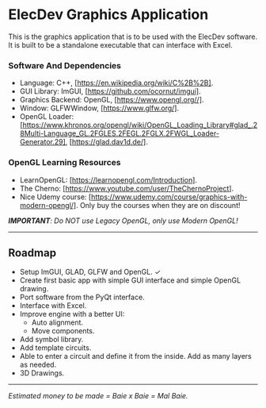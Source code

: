 # ElecDev Graphics Application

This is the graphics application that is to be used with the ElecDev software.  It is built to be a standalone executable that can interface with Excel.

### Software And Dependencies

* Language: C++, [https://en.wikipedia.org/wiki/C%2B%2B].  
* GUI Library: ImGUI, [https://github.com/ocornut/imgui].  
* Graphics Backend: OpenGL, [https://www.opengl.org//].  
* Window: GLFWWindow, [https://www.glfw.org/].  
* OpenGL Loader: [https://www.khronos.org/opengl/wiki/OpenGL_Loading_Library#glad_.28Multi-Language_GL.2FGLES.2FEGL.2FGLX.2FWGL_Loader-Generator.29], [https://glad.dav1d.de/].

### OpenGL Learning Resources

* LearnOpenGL: [https://learnopengl.com/Introduction].
* The Cherno: [https://www.youtube.com/user/TheChernoProject].
* Nice Udemy course: [https://www.udemy.com/course/graphics-with-modern-opengl/].  Only buy the courses when they are on discount!

***IMPORTANT**: Do NOT use Legacy OpenGL, only use Modern OpenGL!*

---

## Roadmap

* Setup ImGUI, GLAD, GLFW and OpenGL. ✓
* Create first basic app with simple GUI interface and simple OpenGL drawing.
* Port software from the PyQt interface.
* Interface with Excel.
* Improve engine with a better UI:
  * Auto alignment.
  * Move components.
* Add symbol library.
* Add template circuits.
* Able to enter a circuit and define it from the inside.  Add as many layers as needed.
* 3D Drawings.

---

*Estimated money to be made = Baie x Baie = Mal Baie.*
